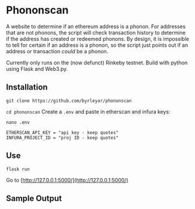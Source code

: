 # Phononscan
A website to determine if an ethereum address is a phonon.  For addresses that are not phonons, the script will check transaction history to determine if the address has created or redeemed phonons.  By design, it is impossible to tell for certain if an address is a phonon, so the script just points out if an address or transaction *could* be a phonon.

Currently only runs on the (now defunct) Rinkeby testnet.  Build with python using Flask and Web3.py.

## Installation

`git clone https://github.com/byrleyar/phononscan`

`cd phononscan`
Create a `.env` and paste in etherscan and infura keys:

`nano .env`
```
ETHERSCAN_API_KEY = "api key - keep quotes"
INFURA_PROJECT_ID = "proj ID - keep quotes"
```

## Use

`flask run`

Go to [http://127.0.0.1:5000/](http://127.0.0.1:5000/)

## Sample Output

